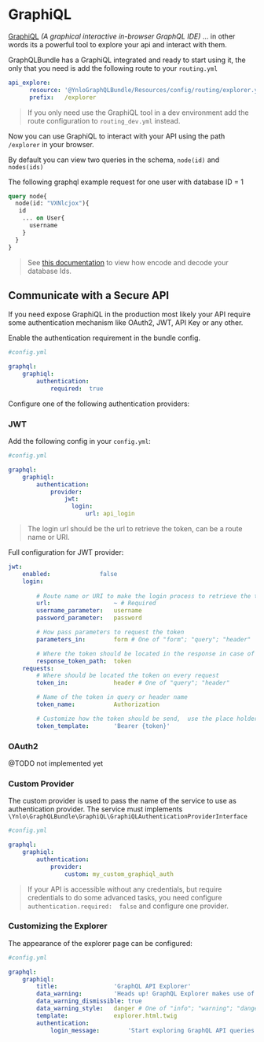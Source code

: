 # GraphiQL

[GraphiQL](https://github.com/graphql/graphiql) *(A graphical interactive in-browser GraphQL IDE)* ... 
in other words its a powerful tool to explore your api and interact with them.

GraphQLBundle has a GraphiQL integrated and ready to start using it, 
the only that you need is add the following route to your `routing.yml`

````yaml
api_explore:
      resource: '@YnloGraphQLBundle/Resources/config/routing/explorer.yml'
      prefix:   /explorer
````

> If you only need use the GraphiQL tool in a dev environment add the route configuration to `routing_dev.yml` instead.

Now you can use GraphiQL to interact with your API using the path `/explorer` in your browser.

By default you can view two queries in the schema, `node(id)` and `nodes(ids)`

The following graphql example request for one user with database ID = 1

````graphql
query node{
  node(id: "VXNlcjox"){
   id
    ... on User{
      username
    }
  }
}
````

> See [this documentation](object-identification.md) to view how encode and decode your database Ids.

## Communicate with a Secure API
 
If you need expose GraphiQL in the production most likely your API 
require some authentication mechanism like OAuth2, JWT, API Key or any other.

Enable the authentication requirement in the bundle config.
````yaml
#config.yml

graphql:
    graphiql:
        authentication:
            required:  true
```` 
 
Configure one of the following authentication providers:

### JWT

Add the following config in your `config.yml`:

````yaml
#config.yml

graphql:
    graphiql:
        authentication:
            provider:
                jwt:
                  login:
                      url: api_login
````
> The login url should be the url to retrieve the token, can be a route name or URI.

Full configuration for JWT provider:
````yaml
jwt:
    enabled:              false
    login:
       
        # Route name or URI to make the login process to retrieve the token.
        url:                  ~ # Required
        username_parameter:   username
        password_parameter:   password

        # How pass parameters to request the token
        parameters_in:        form # One of "form"; "query"; "header"

        # Where the token should be located in the response in case of JSON, set null if the response is the token.
        response_token_path:  token
    requests:
        # Where should be located the token on every request
        token_in:             header # One of "query"; "header"

        # Name of the token in query or header name
        token_name:           Authorization

        # Customize how the token should be send,  use the place holder {token} to replace for current token
        token_template:       'Bearer {token}'
````

### OAuth2

@TODO not implemented yet

### Custom Provider

The custom provider is used to pass the name of the 
service to use as authentication provider. 
The service must implements `\Ynlo\GraphQLBundle\GraphiQL\GraphiQLAuthenticationProviderInterface`
````yaml
#config.yml

graphql:
    graphiql:
        authentication:
            provider:
                custom: my_custom_graphiql_auth
````                

> If your API is accessible without any credentials,
 but require credentials to do some advanced tasks, 
 you need configure `authentication.required:  false` 
 and configure one provider.
 
### Customizing the Explorer

The appearance of the explorer page can be configured:

````yaml
#config.yml

graphql:
    graphiql:
        title:                'GraphQL API Explorer'
        data_warning:         'Heads up! GraphQL Explorer makes use of your <strong>real</strong>, <strong>live</strong>, <strong>production</strong> data.'
        data_warning_dismissible: true
        data_warning_style:   danger # One of "info"; "warning"; "danger"
        template:             explorer.html.twig
        authentication:
            login_message:        'Start exploring GraphQL API queries using your account’s data now.'
````
